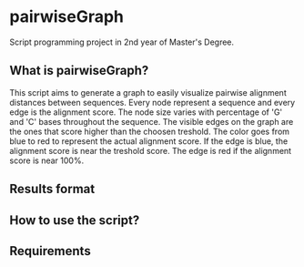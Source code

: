 # pairwiseGraph
Script programming project in 2nd year of Master's Degree.

## What is pairwiseGraph?
This script aims to generate a graph to easily visualize pairwise alignment distances between sequences. Every node represent a sequence and every edge is the alignment score. The node size varies with percentage of 'G' and 'C' bases throughout the sequence. The visible edges on the graph are the ones that score higher than the choosen treshold. The color goes from blue to red to represent the actual alignment score. If the edge is blue, the alignment score is near the treshold score. The edge is red if the alignment score is near 100%.

## Results format


## How to use the script?


## Requirements

